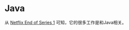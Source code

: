 # Java

从 [Netflix End of Series 1](https://www.brendangregg.com/blog/2022-04-15/netflix-farewell-1.html) 可知，它的很多工作是和Java相关。


